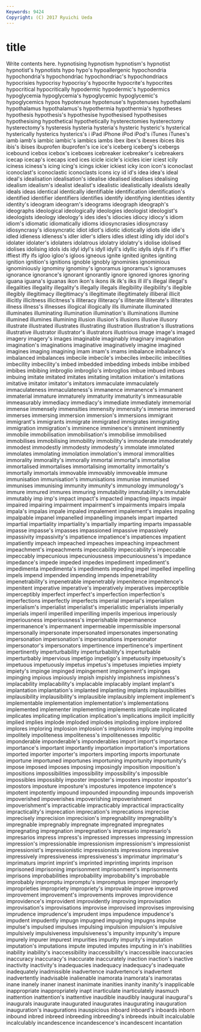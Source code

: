 ```yaml
---
Keywords: 9424 
Copyright: (C) 2017 Ryuichi Ueda
---
```


# title

Write contents here.
 hypnotising
hypnotism hypnotism's hypnotist hypnotist's hypnotists hypo hypo's hypoallergenic hypochondria hypochondria's
hypochondriac hypochondriac's hypochondriacs hypocrisies hypocrisy hypocrisy's hypocrite hypocrite's hypocrites hypocritical
hypocritically hypodermic hypodermic's hypodermics hypoglycemia hypoglycemia's hypoglycemic hypoglycemic's hypoglycemics hypos
hypotenuse hypotenuse's hypotenuses hypothalami hypothalamus hypothalamus's hypothermia hypothermia's hypotheses hypothesis
hypothesis's hypothesise hypothesised hypothesises hypothesising hypothetical hypothetically hysterectomies hysterectomy hysterectomy's
hysteresis hysteria hysteria's hysteric hysteric's hysterical hysterically hysterics hysterics's i
iPad iPhone iPod iPod's iTunes iTunes's iamb iamb's iambic iambic's
iambics iambs ibex ibex's ibexes ibices ibis ibis's ibises ibuprofen
ibuprofen's ice ice's iceberg iceberg's icebergs icebound icebox icebox's iceboxes
icebreaker icebreaker's icebreakers icecap icecap's icecaps iced ices icicle icicle's
icicles icier iciest icily iciness iciness's icing icing's icings ickier
ickiest icky icon icon's iconoclast iconoclast's iconoclastic iconoclasts icons icy
id id's idea idea's ideal ideal's idealisation idealisation's idealise idealised
idealises idealising idealism idealism's idealist idealist's idealistic idealistically idealists ideally
ideals ideas identical identically identifiable identification identification's identified identifier identifiers
identifies identify identifying identities identity identity's ideogram ideogram's ideograms ideograph
ideograph's ideographs ideological ideologically ideologies ideologist ideologist's ideologists ideology ideology's
ides ides's idiocies idiocy idiocy's idiom idiom's idiomatic idiomatically idioms
idiosyncrasies idiosyncrasy idiosyncrasy's idiosyncratic idiot idiot's idiotic idiotically idiots idle
idle's idled idleness idleness's idler idler's idlers idles idlest idling
idly idol idol's idolater idolater's idolaters idolatrous idolatry idolatry's idolise
idolised idolises idolising idols ids idyl idyl's idyll idyll's idyllic
idylls idyls if if's iffier iffiest iffy ifs igloo igloo's
igloos igneous ignite ignited ignites igniting ignition ignition's ignitions ignoble
ignobly ignominies ignominious ignominiously ignominy ignominy's ignoramus ignoramus's ignoramuses ignorance
ignorance's ignorant ignorantly ignore ignored ignores ignoring iguana iguana's iguanas
ikon ikon's ikons ilk ilk's ilks ill ill's illegal illegal's
illegalities illegality illegality's illegally illegals illegibility illegibility's illegible illegibly illegitimacy
illegitimacy's illegitimate illegitimately illiberal illicit illicitly illicitness illicitness's illiteracy illiteracy's
illiterate illiterate's illiterates illness illness's illnesses illogical illogically ills illuminate
illuminated illuminates illuminating illumination illumination's illuminations illumine illumined illumines illumining
illusion illusion's illusions illusive illusory illustrate illustrated illustrates illustrating illustration
illustration's illustrations illustrative illustrator illustrator's illustrators illustrious image image's imaged
imagery imagery's images imaginable imaginably imaginary imagination imagination's imaginations imaginative
imaginatively imagine imagined imagines imaging imagining imam imam's imams imbalance
imbalance's imbalanced imbalances imbecile imbecile's imbeciles imbecilic imbecilities imbecility imbecility's
imbed imbedded imbedding imbeds imbibe imbibed imbibes imbibing imbroglio imbroglio's
imbroglios imbue imbued imbues imbuing imitate imitated imitates imitating imitation
imitation's imitations imitative imitator imitator's imitators immaculate immaculately immaculateness immaculateness's
immanence immanence's immanent immaterial immature immaturely immaturity immaturity's immeasurable immeasurably
immediacy immediacy's immediate immediately immemorial immense immensely immensities immensity immensity's
immerse immersed immerses immersing immersion immersion's immersions immigrant immigrant's immigrants
immigrate immigrated immigrates immigrating immigration immigration's imminence imminence's imminent imminently
immobile immobilisation immobilisation's immobilise immobilised immobilises immobilising immobility immobility's immoderate
immoderately immodest immodestly immodesty immodesty's immolate immolated immolates immolating immolation
immolation's immoral immoralities immorality immorality's immorally immortal immortal's immortalise immortalised
immortalises immortalising immortality immortality's immortally immortals immovable immovably immoveable immune
immunisation immunisation's immunisations immunise immunised immunises immunising immunity immunity's immunology
immunology's immure immured immures immuring immutability immutability's immutable immutably imp
imp's impact impact's impacted impacting impacts impair impaired impairing impairment
impairment's impairments impairs impala impala's impalas impale impaled impalement impalement's
impales impaling impalpable impanel impanelled impanelling impanels impart imparted impartial
impartiality impartiality's impartially imparting imparts impassable impasse impasse's impasses impassioned
impassive impassively impassivity impassivity's impatience impatience's impatiences impatient impatiently impeach
impeached impeaches impeaching impeachment impeachment's impeachments impeccability impeccability's impeccable impeccably
impecunious impecuniousness impecuniousness's impedance impedance's impede impeded impedes impediment impediment's
impedimenta impedimenta's impediments impeding impel impelled impelling impels impend impended
impending impends impenetrability impenetrability's impenetrable impenetrably impenitence impenitence's impenitent imperative
imperative's imperatively imperatives imperceptible imperceptibly imperfect imperfect's imperfection imperfection's imperfections
imperfectly imperfects imperial imperial's imperialism imperialism's imperialist imperialist's imperialistic imperialists
imperially imperials imperil imperilled imperilling imperils imperious imperiously imperiousness imperiousness's
imperishable impermanence impermanence's impermanent impermeable impermissible impersonal impersonally impersonate impersonated
impersonates impersonating impersonation impersonation's impersonations impersonator impersonator's impersonators impertinence impertinence's
impertinent impertinently imperturbability imperturbability's imperturbable imperturbably impervious impetigo impetigo's impetuosity
impetuosity's impetuous impetuously impetus impetus's impetuses impieties impiety impiety's impinge
impinged impingement impingement's impinges impinging impious impiously impish impishly impishness
impishness's implacability implacability's implacable implacably implant implant's implantation implantation's implanted
implanting implants implausibilities implausibility implausibility's implausible implausibly implement implement's implementable
implementation implementation's implementations implemented implementer implementing implements implicate implicated implicates
implicating implication implication's implications implicit implicitly implied implies implode imploded
implodes imploding implore implored implores imploring implosion implosion's implosions imply
implying impolite impolitely impoliteness impoliteness's impolitenesses impolitic imponderable imponderable's imponderables
import import's importance importance's important importantly importation importation's importations imported
importer importer's importers importing imports importunate importune importuned importunes importuning
importunity importunity's impose imposed imposes imposing imposingly imposition imposition's impositions
impossibilities impossibility impossibility's impossible impossibles impossibly imposter imposter's imposters impostor
impostor's impostors imposture imposture's impostures impotence impotence's impotent impotently impound
impounded impounding impounds impoverish impoverished impoverishes impoverishing impoverishment impoverishment's impracticable
impracticably impractical impracticality impracticality's imprecation imprecation's imprecations imprecise imprecisely imprecision
imprecision's impregnability impregnability's impregnable impregnably impregnate impregnated impregnates impregnating impregnation
impregnation's impresario impresario's impresarios impress impress's impressed impresses impressing impression
impression's impressionable impressionism impressionism's impressionist impressionist's impressionistic impressionists impressions impressive
impressively impressiveness impressiveness's imprimatur imprimatur's imprimaturs imprint imprint's imprinted imprinting
imprints imprison imprisoned imprisoning imprisonment imprisonment's imprisonments imprisons improbabilities improbability
improbability's improbable improbably impromptu impromptu's impromptus improper improperly improprieties impropriety
impropriety's improvable improve improved improvement improvement's improvements improves improvidence improvidence's
improvident improvidently improving improvisation improvisation's improvisations improvise improvised improvises improvising
imprudence imprudence's imprudent imps impudence impudence's impudent impudently impugn impugned
impugning impugns impulse impulse's impulsed impulses impulsing impulsion impulsion's impulsive
impulsively impulsiveness impulsiveness's impunity impunity's impure impurely impurer impurest impurities
impurity impurity's imputation imputation's imputations impute imputed imputes imputing in
in's inabilities inability inability's inaccessibility inaccessibility's inaccessible inaccuracies inaccuracy inaccuracy's
inaccurate inaccurately inaction inaction's inactive inactivity inactivity's inadequacies inadequacy inadequacy's
inadequate inadequately inadmissible inadvertence inadvertence's inadvertent inadvertently inadvisable inalienable inamorata
inamorata's inamoratas inane inanely inaner inanest inanimate inanities inanity inanity's
inapplicable inappropriate inappropriately inapt inarticulate inarticulately inasmuch inattention inattention's inattentive
inaudible inaudibly inaugural inaugural's inaugurals inaugurate inaugurated inaugurates inaugurating inauguration
inauguration's inaugurations inauspicious inboard inboard's inboards inborn inbound inbred inbreed
inbreeding inbreeding's inbreeds inbuilt incalculable incalculably incandescence incandescence's incandescent incantation
